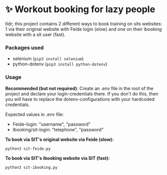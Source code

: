 # ✨ Workout booking for lazy people

tldr; this project contains 2 different ways to book training on sits websites: 1 via their original website with Feide login (slow) and one on their ibooking website with a sit user (fast).

### Packages used
- selenium (`pip3 install selenium`)
- python-dotenv (`pip3 install python-dotenv`)

### Usage 

**Recommended (but not required)**: Create an .env file in the root of the project and declare your login-credentials there. If you don't do this, then you will have to replace the dotenv-configurations with your hardcoded credentials.

Expected values in .env file:
- Feide-login: "username", "password"
- Ibooking/sit-login: "telephone", "password"


**To book via SIT's original website via Feide (slow):**
```
python3 sit-feide.py
```

**To book via SIT's ibooking website via SIT (fast):**
```
python3 sit-ibooking.py
```
